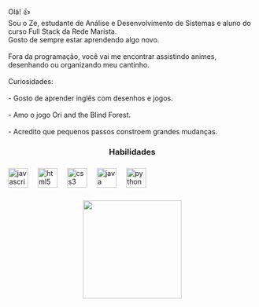 <br clear="both">

<h2 align="center"></h2>

###

<p align="left">Olá! 👍<br>Sou o Ze, estudante de Análise e Desenvolvimento de Sistemas e aluno do curso Full Stack da Rede Marista.<br>Gosto de sempre estar aprendendo algo novo.<br><br>Fora da programação, você vai me encontrar assistindo animes, desenhando ou organizando meu cantinho.<br><br>Curiosidades:<br><br>- Gosto de aprender inglês com desenhos e jogos.<br><br>- Amo o jogo Ori and the Blind Forest.<br><br>- Acredito que pequenos passos constroem grandes mudanças.</p>

###

<h3 align="center">Habilidades</h3>

###

<div align="left">
  <img src="https://cdn.jsdelivr.net/gh/devicons/devicon/icons/javascript/javascript-original.svg" height="40" alt="javascript logo"  />
  <img width="12" />
  <img src="https://cdn.jsdelivr.net/gh/devicons/devicon/icons/html5/html5-original.svg" height="40" alt="html5 logo"  />
  <img width="12" />
  <img src="https://cdn.jsdelivr.net/gh/devicons/devicon/icons/css3/css3-original.svg" height="40" alt="css3 logo"  />
  <img width="12" />
  <img src="https://cdn.jsdelivr.net/gh/devicons/devicon/icons/java/java-original.svg" height="40" alt="java logo"  />
  <img width="12" />
  <img src="https://cdn.jsdelivr.net/gh/devicons/devicon/icons/python/python-original.svg" height="40" alt="python logo"  />
</div>

###

<div align="center">
  <img height="200" src="https://i.pinimg.com/originals/e0/0c/bf/e00cbfe0045873ca3306b88560f9dc01.gif"  />
</div>

###
